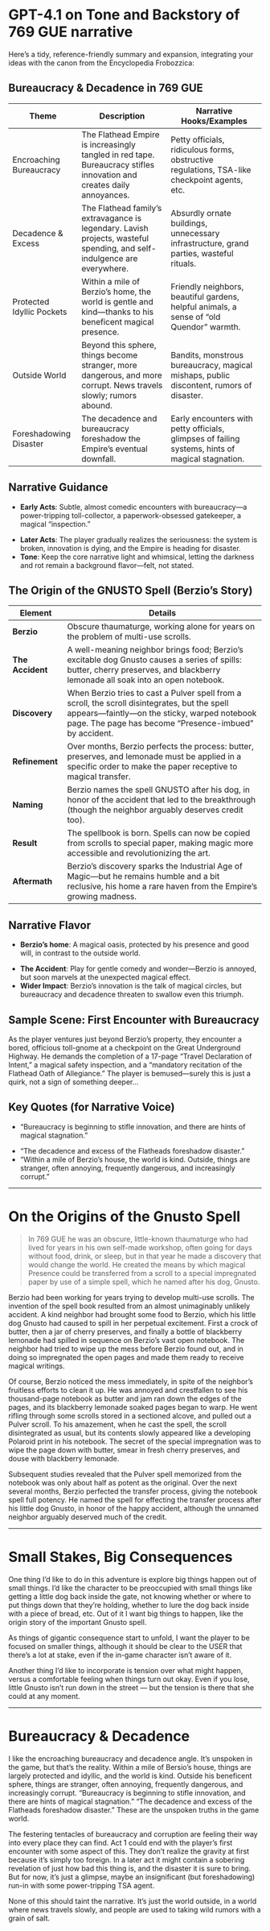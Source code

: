 # GPT-4.1 on Tone and Backstory of 769 GUE narrative

Here’s a tidy, reference-friendly summary and expansion, integrating your ideas with the canon from the Encyclopedia Frobozzica:

## Bureaucracy & Decadence in 769 GUE

| Theme                     | Description                                                                                                              | Narrative Hooks/Examples                                                                         |
| ------------------------- | ------------------------------------------------------------------------------------------------------------------------ | ------------------------------------------------------------------------------------------------ |
| Encroaching Bureaucracy   | The Flathead Empire is increasingly tangled in red tape. Bureaucracy stifles innovation and creates daily annoyances.    | Petty officials, ridiculous forms, obstructive regulations, TSA-like checkpoint agents, etc.     |
| Decadence & Excess        | The Flathead family’s extravagance is legendary. Lavish projects, wasteful spending, and self-indulgence are everywhere. | Absurdly ornate buildings, unnecessary infrastructure, grand parties, wasteful rituals.          |
| Protected Idyllic Pockets | Within a mile of Berzio’s home, the world is gentle and kind—thanks to his beneficent magical presence.                  | Friendly neighbors, beautiful gardens, helpful animals, a sense of “old Quendor” warmth.         |
| Outside World             | Beyond this sphere, things become stranger, more dangerous, and more corrupt. News travels slowly; rumors abound.        | Bandits, monstrous bureaucracy, magical mishaps, public discontent, rumors of disaster.          |
| Foreshadowing Disaster    | The decadence and bureaucracy foreshadow the Empire’s eventual downfall.                                                 | Early encounters with petty officials, glimpses of failing systems, hints of magical stagnation. |

## Narrative Guidance

- **Early Acts**: Subtle, almost comedic encounters with bureaucracy—a power-tripping toll-collector, a paperwork-obsessed gatekeeper, a magical “inspection.”

* **Later Acts**: The player gradually realizes the seriousness: the system is broken, innovation is dying, and the Empire is heading for disaster.
* **Tone**: Keep the core narrative light and whimsical, letting the darkness and rot remain a background flavor—felt, not stated.

## The Origin of the GNUSTO Spell (Berzio’s Story)

| Element          | Details                                                                                                                                                                                                 |
| ---------------- | ------------------------------------------------------------------------------------------------------------------------------------------------------------------------------------------------------- |
| **Berzio**       | Obscure thaumaturge, working alone for years on the problem of multi-use scrolls.                                                                                                                       |
| **The Accident** | A well-meaning neighbor brings food; Berzio’s excitable dog Gnusto causes a series of spills: butter, cherry preserves, and blackberry lemonade all soak into an open notebook.                         |
| **Discovery**    | When Berzio tries to cast a Pulver spell from a scroll, the scroll disintegrates, but the spell appears—faintly—on the sticky, warped notebook page. The page has become “Presence-imbued” by accident. |
| **Refinement**   | Over months, Berzio perfects the process: butter, preserves, and lemonade must be applied in a specific order to make the paper receptive to magical transfer.                                          |
| **Naming**       | Berzio names the spell GNUSTO after his dog, in honor of the accident that led to the breakthrough (though the neighbor arguably deserves credit too).                                                  |
| **Result**       | The spellbook is born. Spells can now be copied from scrolls to special paper, making magic more accessible and revolutionizing the art.                                                                |
| **Aftermath**    | Berzio’s discovery sparks the Industrial Age of Magic—but he remains humble and a bit reclusive, his home a rare haven from the Empire’s growing madness.                                               |

## Narrative Flavor

- **Berzio’s home**: A magical oasis, protected by his presence and good will, in contrast to the outside world.

* **The Accident**: Play for gentle comedy and wonder—Berzio is annoyed, but soon marvels at the unexpected magical effect.
* **Wider Impact**: Berzio’s innovation is the talk of magical circles, but bureaucracy and decadence threaten to swallow even this triumph.

## Sample Scene: First Encounter with Bureaucracy

As the player ventures just beyond Berzio’s property, they encounter a bored, officious toll-gnome at a checkpoint on the Great Underground Highway. He demands the completion of a 17-page “Travel Declaration of Intent,” a magical safety inspection, and a “mandatory recitation of the Flathead Oath of Allegiance.” The player is bemused—surely this is just a quirk, not a sign of something deeper…

## Key Quotes (for Narrative Voice)

- “Bureaucracy is beginning to stifle innovation, and there are hints of magical stagnation.”

* “The decadence and excess of the Flatheads foreshadow disaster.”
* “Within a mile of Berzio’s house, the world is kind. Outside, things are stranger, often annoying, frequently dangerous, and increasingly corrupt.”

---

# On the Origins of the Gnusto Spell

> In 769 GUE he was an obscure, little-known thaumaturge who had lived for years in his own self-made workshop, often going for days without food, drink, or sleep, but in that year he made a discovery that would change the world. He created the means by which magical Presence could be transferred from a scroll to a special impregnated paper by use of a simple spell, which he named after his dog, Gnusto.

Berzio had been working for years trying to develop multi-use scrolls. The invention of the spell book resulted from an almost unimaginably unlikely accident. A kind neighbor had brought some food to Berzio, which his little dog Gnusto had caused to spill in her perpetual excitement. First a crock of butter, then a jar of cherry preserves, and finally a bottle of blackberry lemonade had spilled in sequence on Berzio’s vast open notebook. The neighbor had tried to wipe up the mess before Berzio found out, and in doing so impregnated the open pages and made them ready to receive magical writings.

Of course, Berzio noticed the mess immediately, in spite of the neighbor’s fruitless efforts to clean it up. He was annoyed and crestfallen to see his thousand-page notebook as butter and jam ran down the edges of the pages, and its blackberry lemonade soaked pages began to warp. He went rifling through some scrolls stored in a sectioned alcove, and pulled out a Pulver scroll. To his amazement, when he cast the spell, the scroll disintegrated as usual, but its contents slowly appeared like a developing Polaroid print in his notebook. The secret of the special impregnation was to wipe the page down with butter, smear in fresh cherry preserves, and douse with blackberry lemonade.

Subsequent studies revealed that the Pulver spell memorized from the notebook was only about half as potent as the original. Over the next several months, Berzio perfected the transfer process, giving the notebook spell full potency. He named the spell for effecting the transfer process after his little dog Gnusto, in honor of the happy accident, although the unnamed neighbor arguably deserved much of the credit.

---

# Small Stakes, Big Consequences

One thing I’d like to do in this adventure is explore big things happen out of small things. I’d like the character to be preoccupied with small things like getting a little dog back inside the gate, not knowing whether or where to put things down that they’re holding, whether to lure the dog back inside with a piece of bread, etc. Out of it I want big things to happen, like the origin story of the important Gnusto spell.

As things of gigantic consequence start to unfold, I want the player to be focused on smaller things, although it should be clear to the USER that there’s a lot at stake, even if the in-game character isn’t aware of it.

Another thing I’d like to incorporate is tension over what might happen, versus a comfortable feeling when things turn out okay. Even if you lose, little Gnusto isn’t run down in the street — but the tension is there that she could at any moment.

---

# Bureaucracy & Decadence

I like the encroaching bureaucracy and decadence angle. It’s unspoken in the game, but that’s the reality. Within a mile of Bersio’s house, things are largely protected and idyllic, and the world is kind. Outside his beneficent sphere, things are stranger, often annoying, frequently dangerous, and increasingly corrupt. “Bureaucracy is beginning to stifle innovation, and there are hints of magical stagnation.” “The decadence and excess of the Flatheads foreshadow disaster.” These are the unspoken truths in the game world.

The festering tentacles of bureaucracy and corruption are feeling their way into every place they can find. Act 1 could end with the player’s first encounter with some aspect of this. They don’t realize the gravity at first because it’s simply too foreign. In a later act it might contain a sobering revelation of just how bad this thing is, and the disaster it is sure to bring. But for now, it’s just a glimpse, maybe an insignificant (but foreshadowing) run-in with some power-tripping TSA agent.

None of this should taint the narrative. It’s just the world outside, in a world where news travels slowly, and people are used to taking wild rumors with a grain of salt.
